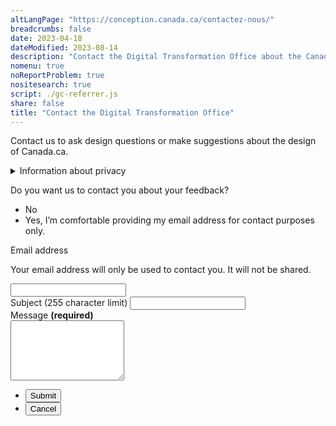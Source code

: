 ```yaml
---
altLangPage: "https://conception.canada.ca/contactez-nous/"
breadcrumbs: false
date: 2023-04-18
dateModified: 2023-08-14
description: "Contact the Digital Transformation Office about the Canada.ca design system."
nomenu: true
noReportProblem: true
nositesearch: true
script: ./gc-referrer.js
share: false
title: "Contact the Digital Transformation Office"
---
```

Contact us to ask design questions or make suggestions about the design of Canada.ca.

<div class="row">
  <div class="col-md-8">
    <details class="mrgn-tp-lg">
      <summary>Information about privacy</summary>
      <p class="mrgn-tp-lg">We collect the personal information you submit through this contact form under the authority of the <cite>Financial Administration Act</cite>, so we can respond to you. Providing the information requested on this form is voluntary. The personal information collected will be available to those program staff responsible for administering the website, and will be used and protected in accordance with the <cite>Privacy Act</cite> and as described in Personal Information Bank PSU 914 Public Communications. Under the <cite>Privacy Act</cite>, you have the right to the correction of, access to, and protection of your personal information. If you have any questions about this privacy statement, contact the TBS Access to Information and Privacy Coordinator. If you are not satisfied with TBS’s response to your privacy concern, you may wish to contact the Office of the Privacy Commissioner.</p>
      <h2>Contact information</h2>
      <p>Treasury Board’s ATIP Coordinator</p>
      <ul>
        <li>Telephone: 1-866-312-1511</li>
        <li>Email: <a href="mailto:ATIP.AIPRP@tbs-sct.gc.ca">ATIP.AIPRP@tbs-sct.gc.ca</a></li>
      </ul>
      <p>Other contacts</p>
      <ul>
        <li><a href="Office of the Privacy Commissioner of Canada">Office of the Privacy Commissioner of Canada</a></li>
      </ul>
      <h2>References</h2>
      <ul>
        <li><a href="https://laws-lois.justice.gc.ca/ENG/ACTS/P-21/index.html"><cite>Privacy Act</cite></a></li>
        <li><a href="https://www.canada.ca/en/treasury-board-secretariat/services/access-information-privacy/access-information/information-about-programs-information-holdings/standard-personal-information-banks.html#psu914">Personal Information Bank PSU 914 Communications</a></li>
      </ul>
    </details>
  </div>
</div>

<div class="wb-frmvld row">
  <form action="/contact-us/thank-you.html"  method="post" class="gc-referrer mrgn-tp-lg col-md-8 gc-font-2019" netlify>
    <input type="hidden" value="" name="referer" id="referrer">
    <input type="hidden" value="" name="formId" id="formId">
    <div class="wb-fieldflow" data-wb-fieldflow='{"noForm": true, "renderas":"radio", "gcChckbxrdio":true}'>
      <p>Do you want us to contact you about your feedback?</p>
      <ul>
        <li data-wb-fieldflow='{"action": "query", "name": "feedback_type", "value": "feedback_type1"}'>No</li>
        <li data-wb-fieldflow='[
          {"action": "toggle", "toggle": "#email_request_other", "live":true },
          {"action": "query", "name": "feedback_type", "value": "feedback_type3" }
          ]'>Yes, I’m comfortable providing my email address for contact purposes only.</li>
      </ul>
    </div>
    <div id="email_request_other" class="hidden">
      <div class="form-group">
        <label for="email1"><span class="field-name">Email address</span></label>
        <p>Your email address will only be used to contact you.  It will not be shared.</p>
        <div class="row">
          <div class="col-md-8">
            <input class="form-control input-lg full-width" id="email1" name="email1" type="email" autocomplete="email" />
          </div>
        </div>
      </div>
    </div>
    <div class="form-group">
      <label for="subject1"><span class="field-name">Subject (255 character limit)</span></label>
      <input class="form-control full-width" id="subject1" name="subject1" type="text" data-rule-minlength="2">
    </div>
    <div class="form-group">
      <label for="message" class="required"><span class="field-name">Message</span> <strong class="required" aria-hidden="true">(required)</strong></label>
      <div>
        <textarea class="form-control full-width required" rows="6" id="message" name="message"></textarea>
      </div>
    </div>
    <ul class="list-unstyled list-inline mrgn-tp-lg">
      <li><button type="submit" class="btn btn-lg btn-primary">Submit</button></li>
      <li><button type="reset" class="btn btn-lg btn-link">Cancel</button></li>
    </ul>
  </form>
</div>
